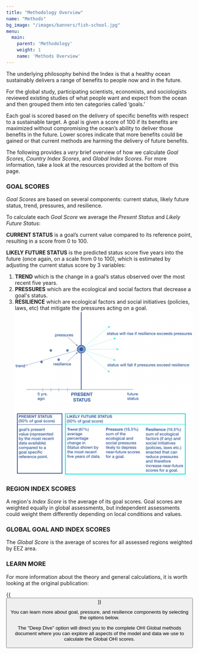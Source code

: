 ```yaml
---
title: "Methodology Overview"
name: "Methods"
bg_image: "/images/banners/fish-school.jpg"
menu:
  main:
    parent: 'Methodology'
    weight: 1
    name: 'Methods Overview'
---
```


The underlying philosophy behind the Index is that a healthy ocean sustainably delivers a range of benefits to people now and in the future.

For the global study, participating scientists, economists, and sociologists reviewed existing studies of what people want and expect from the ocean and then grouped them into ten categories called ‘goals.’  

Each goal is scored based on the delivery of specific benefits with respect to a sustainable target. A goal is given a score of 100 if its benefits are maximized without compromising the ocean’s ability to deliver those benefits in the future.  Lower scores indicate that more benefits could be gained or that current methods are harming the delivery of future benefits.

The following provides a *very* brief overview of how we calculate *Goal Scores*, *Country Index Scores*, and *Global Index Scores*. For more information, take a look at the resources provided at the bottom of this page. 

### GOAL SCORES

*Goal Scores* are based on several components: current status, likely future status, trend, pressures, and resilience.  

To calculate each *Goal Score* we average the *Present Status* and *Likely Future Status*: 

**CURRENT STATUS** is a goal’s current value compared to its reference point, resulting in a score from 0 to 100. 

**LIKELY FUTURE STATUS** is the predicted status score five years into the future (once again, on a scale from 0 to 100), which is estimated by adjusting the current status score by 3 variables: 

1. **TREND** which is the change in a goal’s status observed over the most recent five years. 
2. **PRESSURES** which are the ecological and social factors that decrease a goal's status. 
3. **RESILIENCE** which are ecological factors and social initiatives (policies, laws, etc) that mitigate the pressures acting on a goal.  
![Infographic](/images/infographs/methodology-chart.png)

### REGION INDEX SCORES
A region's *Index Score* is the average of its goal scores. Goal scores are weighted equally in global assessments, but independent assessments could weight them differently depending on local conditions and values.   

### GLOBAL GOAL AND INDEX SCORES
The *Global Score* is the average of scores for all assessed regions weighted by EEZ area.  

### LEARN MORE

For more information about the theory and general calculations, it is worth looking at the original publication:

{{<button text="Download the paper" link="/data/downloads/HalpernNature2012.pdf" icon="/images/misc/download-icon.svg" >}}


You can learn more about goal, pressure, and resilience components by selecting the options below.

The "Deep Dive" option will direct you to the complete OHI Global methods document where you can explore all aspects of the model and data we use to calculate the Global OHI scores.
